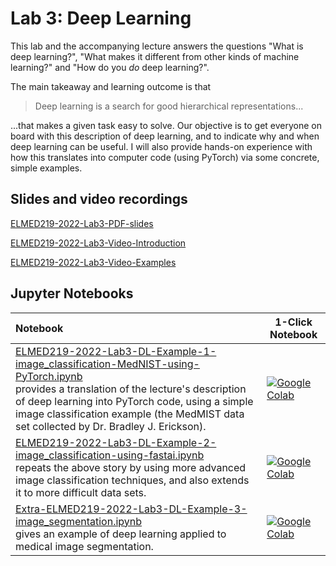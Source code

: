 # Lab 3: Deep Learning

This lab and the accompanying lecture answers the questions "What is deep learning?", "What makes it different from other kinds of machine learning?" and "How do you _do_ deep learning?".

The main takeaway and learning outcome is that 
> Deep learning is a search for good hierarchical representations...

...that makes a given task easy to solve. Our objective is to get everyone on board with this description of deep learning, and to indicate why and when deep learning can be useful. I will also provide hands-on experience with how this translates into computer code (using PyTorch) via some concrete, simple examples. 

## Slides and video recordings

[ELMED219-2022-Lab3-PDF-slides](../assets/PDF-slides/8-ELMED219-2022-Lab3-DeepLearning.pdf)

[ELMED219-2022-Lab3-Video-Introduction](https://youtu.be/XK41kp85Cw4)

[ELMED219-2022-Lab3-Video-Examples](TBA)


## Jupyter Notebooks

| Notebook    |      1-Click Notebook      |
|:----------|------|
|  [ELMED219-2022-Lab3-DL-Example-1-image_classification-MedNIST-using-PyTorch.ipynb](https://nbviewer.org/github/MMIV-ML/ELMED219-2022/blob/main/Lab3-DL/ELMED219-2022-Lab3-DL-Example-1-image_classification-MedNIST-using-PyTorch.ipynb)  <br>provides a translation of the lecture's description of deep learning into PyTorch code, using a simple image classification example (the MedMIST data set collected by Dr. Bradley J. Erickson). | [![Google Colab](https://colab.research.google.com/assets/colab-badge.svg)](https://colab.research.google.com/github/MMIV-ML/ELMED219-2022/blob/main/Lab3-DL/ELMED219-2022-Lab3-DL-Example-1-image_classification-MedNIST-using-PyTorch.ipynb)|
|  [ELMED219-2022-Lab3-DL-Example-2-image_classification-using-fastai.ipynb](https://nbviewer.org/github/MMIV-ML/ELMED219-2022/blob/main/Lab3-DL/ELMED219-2022-Lab3-DL-Example-2-image_classification-using-fastai.ipynb)  <br>repeats the above story by using more advanced image classification techniques, and also extends it to more difficult data sets.   | [![Google Colab](https://colab.research.google.com/assets/colab-badge.svg)](https://colab.research.google.com/github/MMIV-ML/ELMED219-2022/blob/main/Lab3-DL/ELMED219-2022-Lab3-DL-Example-2-image_classification-using-fastai.ipynb)|
|  [Extra-ELMED219-2022-Lab3-DL-Example-3-image_segmentation.ipynb](https://nbviewer.org/github/MMIV-ML/ELMED219-2022/blob/main/Lab3-DL/Extra-ELMED219-2022-Lab3-DL-Example-3-image_segmentation.ipynb)  <br>gives an example of deep learning applied to medical image segmentation.   | [![Google Colab](https://colab.research.google.com/assets/colab-badge.svg)](https://colab.research.google.com/github/MMIV-ML/ELMED219-2022/blob/main/Lab3-DL/Extra-ELMED219-2022-Lab3-DL-Example-3-image_segmentation.ipynb)|

